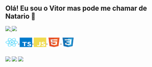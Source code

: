 ## Olá! Eu sou o Vitor mas pode me chamar de Natario 👻

<div>
  <a href="https://github.com/VNatario">
  <img height="180em" src="https://github-readme-stats.vercel.app/api?username=VNatario&show_icons=true&include_all_commits=true&count_private=true&theme=aura"/>
  <img height="180em" src="https://github-readme-stats.vercel.app/api/top-langs/?username=VNatario&layout=compact&langs_count=7&theme=aura"/>
</div>

<div style="display: inline_block"><br>
  <img align="center" alt="Natario-React" height="30" width="40" src="https://raw.githubusercontent.com/devicons/devicon/master/icons/react/react-original.svg">
  <img align="center" alt="Natario-Ts" height="30" width="40" src="https://raw.githubusercontent.com/devicons/devicon/master/icons/typescript/typescript-plain.svg">
  <img align="center" alt="Natario-Js" height="30" width="40" src="https://raw.githubusercontent.com/devicons/devicon/master/icons/javascript/javascript-plain.svg"> 
  <img align="center" alt="Natario-HTML" height="30" width="40" src="https://raw.githubusercontent.com/devicons/devicon/master/icons/html5/html5-original.svg">
  <img align="center" alt="Natario-CSS" height="30" width="40" src="https://raw.githubusercontent.com/devicons/devicon/master/icons/css3/css3-original.svg">
</div>

##

<div>
  <a href="https://www.linkedin.com/in/vitor-n-02a556b6/" target="_blank"><img src="https://img.shields.io/badge/-LinkedIn-%230077B5?style=for-the-badge&logo=linkedin&logoColor=white" target="_blank"></a>
  <a href = "mailto:natariovitor@gmail.com"><img src="https://img.shields.io/badge/-Gmail-%23333?style=for-the-badge&logo=gmail&logoColor=white" target="_blank"></a>
  <a href="https://www.instagram.com/vitor_natario/" target="_blank"><img src="https://img.shields.io/badge/-Instagram-%23E4405F?style=for-the-badge&logo=instagram&logoColor=white" target="_blank"></a>
</div>
